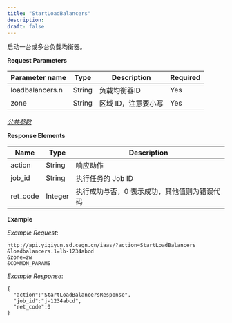 ```yaml
---
title: "StartLoadBalancers"
description: 
draft: false
---
```




启动一台或多台负载均衡器。

**Request Parameters**

| Parameter name | Type | Description | Required |
| --- | --- | --- | --- |
| loadbalancers.n | String | 负载均衡器ID | Yes |
| zone | String | 区域 ID，注意要小写 | Yes |

[_公共参数_](../../../parameters/)

**Response Elements**

| Name | Type | Description |
| --- | --- | --- |
| action | String | 响应动作 |
| job_id | String | 执行任务的 Job ID |
| ret_code | Integer | 执行成功与否，0 表示成功，其他值则为错误代码 |

**Example**

_Example Request_:

```
http://api.yiqiyun.sd.cegn.cn/iaas/?action=StartLoadBalancers
&loadbalancers.1=lb-1234abcd
&zone=zw
&COMMON_PARAMS
```

_Example Response_:

```
{
  "action":"StartLoadBalancersResponse",
  "job_id":"j-1234abcd",
  "ret_code":0
}
```
